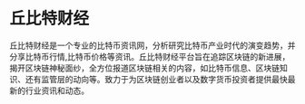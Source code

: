 # 

# 丘比特财经

丘比特财经是一个专业的比特币资讯网，分析研究比特币产业时代的演变趋势，并分享比特币行情,比特币价格等资讯。丘比特财经平台旨在追踪区块链的新进展，揭开区块链神秘面纱，全方位报道区块链相关的内容，如比特币信息、区块链知识、还有监管层的动向等。致力于为区块链创业者以及数字货币投资者提供最快最新的行业资讯和动态。


